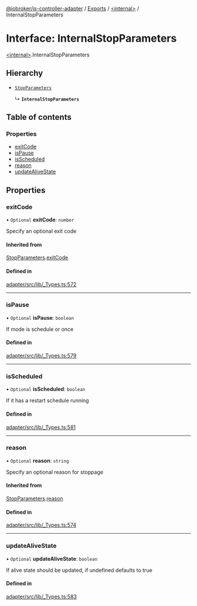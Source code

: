 [@iobroker/js-controller-adapter](../README.md) / [Exports](../modules.md) / [\<internal\>](../modules/internal_.md) / InternalStopParameters

# Interface: InternalStopParameters

[\<internal\>](../modules/internal_.md).InternalStopParameters

## Hierarchy

- [`StopParameters`](internal_.StopParameters.md)

  ↳ **`InternalStopParameters`**

## Table of contents

### Properties

- [exitCode](internal_.InternalStopParameters.md#exitcode)
- [isPause](internal_.InternalStopParameters.md#ispause)
- [isScheduled](internal_.InternalStopParameters.md#isscheduled)
- [reason](internal_.InternalStopParameters.md#reason)
- [updateAliveState](internal_.InternalStopParameters.md#updatealivestate)

## Properties

### exitCode

• `Optional` **exitCode**: `number`

Specify an optional exit code

#### Inherited from

[StopParameters](internal_.StopParameters.md).[exitCode](internal_.StopParameters.md#exitcode)

#### Defined in

[adapter/src/lib/_Types.ts:572](https://github.com/ioBroker/ioBroker.js-controller/blob/9a3639aedf4d283ec031e1ded125b70fb2f2e3cd/packages/adapter/src/lib/_Types.ts#L572)

___

### isPause

• `Optional` **isPause**: `boolean`

If mode is schedule or once

#### Defined in

[adapter/src/lib/_Types.ts:579](https://github.com/ioBroker/ioBroker.js-controller/blob/9a3639aedf4d283ec031e1ded125b70fb2f2e3cd/packages/adapter/src/lib/_Types.ts#L579)

___

### isScheduled

• `Optional` **isScheduled**: `boolean`

If it has a restart schedule running

#### Defined in

[adapter/src/lib/_Types.ts:581](https://github.com/ioBroker/ioBroker.js-controller/blob/9a3639aedf4d283ec031e1ded125b70fb2f2e3cd/packages/adapter/src/lib/_Types.ts#L581)

___

### reason

• `Optional` **reason**: `string`

Specify an optional reason for stoppage

#### Inherited from

[StopParameters](internal_.StopParameters.md).[reason](internal_.StopParameters.md#reason)

#### Defined in

[adapter/src/lib/_Types.ts:574](https://github.com/ioBroker/ioBroker.js-controller/blob/9a3639aedf4d283ec031e1ded125b70fb2f2e3cd/packages/adapter/src/lib/_Types.ts#L574)

___

### updateAliveState

• `Optional` **updateAliveState**: `boolean`

If alive state should be updated, if undefined defaults to true

#### Defined in

[adapter/src/lib/_Types.ts:583](https://github.com/ioBroker/ioBroker.js-controller/blob/9a3639aedf4d283ec031e1ded125b70fb2f2e3cd/packages/adapter/src/lib/_Types.ts#L583)
